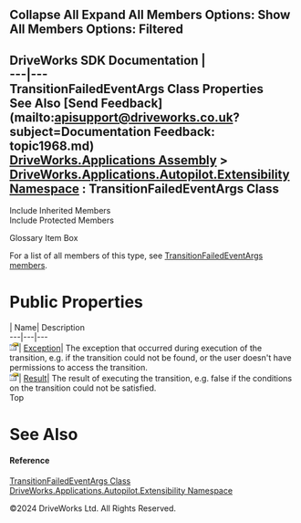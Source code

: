        

 Collapse All Expand All  Members Options: Show All  Members Options: Filtered   
---  
DriveWorks SDK Documentation  |   
---|---  
TransitionFailedEventArgs Class Properties   
See Also [Send Feedback](mailto:apisupport@driveworks.co.uk?subject=Documentation Feedback: topic1968.md)  
[DriveWorks.Applications Assembly](topic13.md) > [DriveWorks.Applications.Autopilot.Extensibility Namespace](topic1633.md) : TransitionFailedEventArgs Class  
---  
  
Include Inherited Members    
Include Protected Members    


Glossary Item Box

For a list of all members of this type, see [TransitionFailedEventArgs members](topic1969.md).

# Public Properties

| Name| Description  
---|---|---  
![Public Property](dotnetimages/publicProperty.gif)| [Exception](topic1975.md)| The exception that occurred during execution of the transition, e.g. if the transition could not be found, or the user doesn't have permissions to access the transition.   
![Public Property](dotnetimages/publicProperty.gif)| [Result](topic1976.md)| The result of executing the transition, e.g. false if the conditions on the transition could not be satisfied.   
Top

# See Also

#### Reference

[TransitionFailedEventArgs Class](topic1968.md)   
[DriveWorks.Applications.Autopilot.Extensibility Namespace](topic1633.md)

©2024 DriveWorks Ltd. All Rights Reserved.
